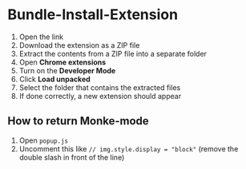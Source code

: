 # Bundle-Install-Extension

1. Open the link
2. Download the extension as a ZIP file
3. Extract the contents from a ZIP file into a separate folder
4. Open **Chrome extensions**
5. Turn on the **Developer Mode**
6. Click **************************Load unpacked**************************
7. Select the folder that contains the extracted files
8. If done correctly, a new extension should appear

## How to return Monke-mode
1. Open `popup.js`
2. Uncomment this like `// img.style.display = "block"` (remove the double slash in front of the line)
